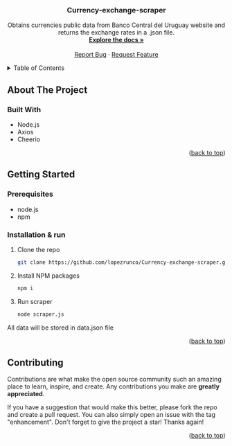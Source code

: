 <div id="top"></div>

<!-- PROJECT LOGO -->
<br />
<div align="center">
<h3 align="center">Currency-exchange-scraper</h3>

  <p align="center">
    Obtains currencies public data from Banco Central del Uruguay website and returns the exchange rates in a .json file.
    <br />
    <a href="https://github.com/lopezrunco/Currency-exchange-scraper"><strong>Explore the docs »</strong></a>
    <br />
    <br />
    <a href="https://github.com/lopezrunco/Currency-exchange-scraper/issues">Report Bug</a>
    ·
    <a href="https://github.com/lopezrunco/Currency-exchange-scraper/issues">Request Feature</a>
  </p>
</div>



<!-- TABLE OF CONTENTS -->
<details>
  <summary>Table of Contents</summary>
  <ol>
    <li>
      <a href="#about-the-project">About The Project</a>
      <ul>
        <li><a href="#built-with">Built With</a></li>
      </ul>
    </li>
    <li>
      <a href="#getting-started">Getting Started</a>
      <ul>
        <li><a href="#prerequisites">Prerequisites</a></li>
        <li><a href="#installation">Installation</a></li>
      </ul>
    </li>
    <li><a href="#contributing">Contributing</a></li>
  </ol>
</details>



<!-- ABOUT THE PROJECT -->
## About The Project

### Built With

* Node.js
* Axios
* Cheerio

<p align="right">(<a href="#top">back to top</a>)</p>



<!-- GETTING STARTED -->
## Getting Started

### Prerequisites

* node.js
* npm

### Installation & run

1. Clone the repo
   ```sh
   git clone https://github.com/lopezrunco/Currency-exchange-scraper.git
   ```
2. Install NPM packages
   ```sh
   npm i
   ```
3. Run scraper
   ```sh
   node scraper.js
   ```
All data will be stored in data.json file

<p align="right">(<a href="#top">back to top</a>)</p>




<!-- CONTRIBUTING -->
## Contributing

Contributions are what make the open source community such an amazing place to learn, inspire, and create. Any contributions you make are **greatly appreciated**.

If you have a suggestion that would make this better, please fork the repo and create a pull request. You can also simply open an issue with the tag "enhancement".
Don't forget to give the project a star! Thanks again!

<p align="right">(<a href="#top">back to top</a>)</p>